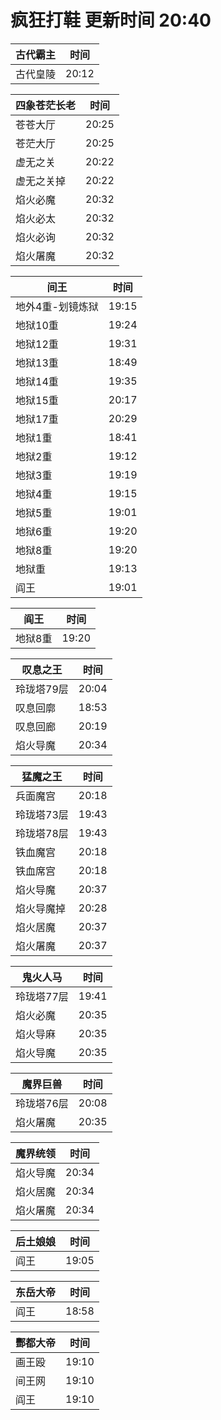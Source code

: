 # 疯狂打鞋 更新时间 20:40

| 古代霸主   | 时间    |
|--------|-------|
| 古代皇陵 | 20:12 |

| 四象苍茫长老   | 时间    |
|--------|-------|
| 苍苍大厅 | 20:25 |
| 苍茫大厅 | 20:25 |
| 虚无之关 | 20:22 |
| 虚无之关掉 | 20:22 |
| 焰火必魔 | 20:32 |
| 焰火必太 | 20:32 |
| 焰火必询 | 20:32 |
| 焰火屠魔 | 20:32 |

| 间王   | 时间    |
|--------|-------|
| 地外4重-划镜炼狱 | 19:15 |
| 地狱10重 | 19:24 |
| 地狱12重 | 19:31 |
| 地狱13重 | 18:49 |
| 地狱14重 | 19:35 |
| 地狱15重 | 20:17 |
| 地狱17重 | 20:29 |
| 地狱1重 | 18:41 |
| 地狱2重 | 19:12 |
| 地狱3重 | 19:19 |
| 地狱4重 | 19:15 |
| 地狱5重 | 19:01 |
| 地狱6重 | 19:20 |
| 地狱8重 | 19:20 |
| 地狱重 | 19:13 |
| 阎王 | 19:01 |

| 阎王   | 时间    |
|--------|-------|
| 地狱8重 | 19:20 |

| 叹息之王   | 时间    |
|--------|-------|
| 玲珑塔79层 | 20:04 |
| 叹息回廓 | 18:53 |
| 叹息回廊 | 20:19 |
| 焰火导魔 | 20:34 |

| 猛魔之王   | 时间    |
|--------|-------|
| 兵面魔宫 | 20:18 |
| 玲珑塔73层 | 19:43 |
| 玲珑塔78层 | 19:43 |
| 铁血魔宫 | 20:18 |
| 铁血席宫 | 20:18 |
| 焰火导魔 | 20:37 |
| 焰火导魔掉 | 20:28 |
| 焰火居魔 | 20:37 |
| 焰火屠魔 | 20:37 |

| 鬼火人马   | 时间    |
|--------|-------|
| 玲珑塔77层 | 19:41 |
| 焰火必魔 | 20:35 |
| 焰火导麻 | 20:35 |
| 焰火导魔 | 20:35 |

| 魔界巨兽   | 时间    |
|--------|-------|
| 玲珑塔76层 | 20:08 |
| 焰火屠魔 | 20:35 |

| 魔界统领   | 时间    |
|--------|-------|
| 焰火导魔 | 20:34 |
| 焰火居魔 | 20:34 |
| 焰火屠魔 | 20:34 |

| 后土娘娘   | 时间    |
|--------|-------|
| 阎王 | 19:05 |

| 东岳大帝   | 时间    |
|--------|-------|
| 阎王 | 18:58 |

| 酆都大帝   | 时间    |
|--------|-------|
| 画王殴 | 19:10 |
| 间王网 | 19:10 |
| 阎王 | 19:10 |